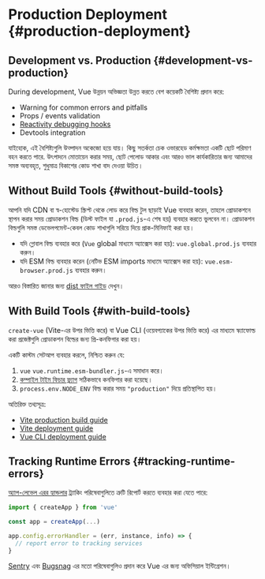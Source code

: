 # Production Deployment {#production-deployment}

## Development vs. Production {#development-vs-production}

During development, Vue উন্নয়ন অভিজ্ঞতা উন্নত করতে বেশ কয়েকটি বৈশিষ্ট্য প্রদান করে:

- Warning for common errors and pitfalls
- Props / events validation
- [Reactivity debugging hooks](/guide/extras/reactivity-in-depth#reactivity-debugging)
- Devtools integration

যাইহোক, এই বৈশিষ্ট্যগুলি উত্পাদন অকেজো হয়ে যায়। কিছু সতর্কতা চেক ওভারহেড কর্মক্ষমতা একটি ছোট পরিমাণ বহন করতে পারে. উৎপাদনে মোতায়েন করার সময়, ছোট পেলোড আকার এবং আরও ভাল কার্যকারিতার জন্য আমাদের সমস্ত অব্যবহৃত, শুধুমাত্র বিকাশের কোড শাখা বাদ দেওয়া উচিত।

## Without Build Tools {#without-build-tools}

আপনি যদি CDN বা স্ব-হোস্টেড স্ক্রিপ্ট থেকে লোড করে বিল্ড টুল ছাড়াই Vue ব্যবহার করেন, তাহলে প্রোডাকশনে স্থাপন করার সময় প্রোডাকশন বিল্ড (ডিস্ট ফাইল যা `.prod.js`-এ শেষ হয়) ব্যবহার করতে ভুলবেন না। প্রোডাকশন বিল্ডগুলি সমস্ত ডেভেলপমেন্ট-কেবল কোড শাখাগুলি সরিয়ে দিয়ে প্রাক-মিনিফাই করা হয়।

- যদি গ্লোবাল বিল্ড ব্যবহার করে (`Vue` global মাধ্যমে অ্যাক্সেস করা হয়): `vue.global.prod.js` ব্যবহার করুন।
- যদি ESM বিল্ড ব্যবহার করেন (নেটিভ ESM imports মাধ্যমে অ্যাক্সেস করা হয়): `vue.esm-browser.prod.js` ব্যবহার করুন।

আরও বিস্তারিত জানার জন্য [dist ফাইল গাইড](https://github.com/vuejs/core/tree/main/packages/vue#which-dist-file-to-use) দেখুন।

## With Build Tools {#with-build-tools}

`create-vue` (Vite-এর উপর ভিত্তি করে) বা Vue CLI (ওয়েবপ্যাকের উপর ভিত্তি করে) এর মাধ্যমে স্ক্যাফোল্ড করা প্রজেক্টগুলি প্রোডাকশন বিল্ডের জন্য প্রি-কনফিগার করা হয়।

একটি কাস্টম সেটআপ ব্যবহার করলে, নিশ্চিত করুন যে:

1. `vue` `vue.runtime.esm-bundler.js`-এ সমাধান করে।
2. [কম্পাইল টাইম ফিচার ফ্ল্যাগ](https://github.com/vuejs/core/tree/main/packages/vue#bundler-build-feature-flags) সঠিকভাবে কনফিগার করা হয়েছে।
3. <code>process.env<wbr>.NODE_ENV</code> বিল্ড করার সময় `"production"` দিয়ে প্রতিস্থাপিত হয়।

অতিরিক্ত তথ্যসূত্র:

- [Vite production build guide](https://vitejs.dev/guide/build.html)
- [Vite deployment guide](https://vitejs.dev/guide/static-deploy.html)
- [Vue CLI deployment guide](https://cli.vuejs.org/guide/deployment.html)

## Tracking Runtime Errors {#tracking-runtime-errors}

[অ্যাপ-লেভেল এরর হ্যান্ডলার](/api/application#app-config-errorhandler) ট্র্যাকিং পরিষেবাগুলিতে ত্রুটি রিপোর্ট করতে ব্যবহার করা যেতে পারে:

```js
import { createApp } from 'vue'

const app = createApp(...)

app.config.errorHandler = (err, instance, info) => {
  // report error to tracking services
}
```

[Sentry](https://docs.sentry.io/platforms/javascript/guides/vue/) এবং [Bugsnag](https://docs.bugsnag.com/platforms/javascript/vue/) এর মতো পরিষেবাগুলিও প্রদান করে Vue এর জন্য অফিসিয়াল ইন্টিগ্রেশন।
